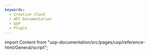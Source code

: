 ```yaml
---
keywords:
  - Creative Cloud
  - API Documentation
  - UXP
  - Plugin
---
```



import Content from "uxp-documentation/src/pages/uxp/reference-html/General/script";

<Content query="product=xd"/>
